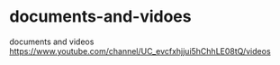 # documents-and-vidoes
documents and videos
https://www.youtube.com/channel/UC_evcfxhjjui5hChhLE08tQ/videos
